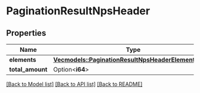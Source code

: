# PaginationResultNpsHeader

## Properties

Name | Type | Description | Notes
------------ | ------------- | ------------- | -------------
**elements** | [**Vec<models::PaginationResultNpsHeaderElementsInner>**](PaginationResult_NpsHeader_elements_inner.md) |  | 
**total_amount** | Option<**i64**> |  | [optional]

[[Back to Model list]](../README.md#documentation-for-models) [[Back to API list]](../README.md#documentation-for-api-endpoints) [[Back to README]](../README.md)


